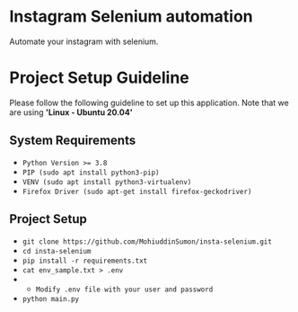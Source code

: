 # Instagram Selenium automation
Automate your instagram with selenium.

# Project Setup Guideline
Please follow the following guideline to set up this application. Note that we are using **'Linux - Ubuntu 20.04'** 

## System Requirements
* `Python Version >= 3.8`
* `PIP (sudo apt install python3-pip)`
* `VENV (sudo apt install python3-virtualenv)`
* `Firefox Driver (sudo apt-get install firefox-geckodriver)`


## Project Setup
* `git clone https://github.com/MohiuddinSumon/insta-selenium.git`
* `cd insta-selenium`
* `pip install -r requirements.txt`
* `cat env_sample.txt > .env`
* * `Modify .env file with your user and password` 
* `python main.py`
